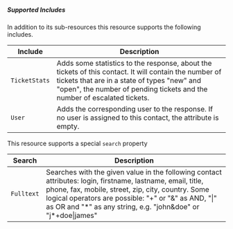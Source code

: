##### Supported Includes

In addition to its sub-resources this resource supports the following includes.

|Include|Description|
|-|-|
|```TicketStats```|Adds some statistics to the response, about the tickets of this contact. It will contain the number of tickets that are in a state of types "new" and "open", the number of pending tickets and the number of escalated tickets.|
|```User```|Adds the corresponding user to the response. If no user is assigned to this contact, the attribute is empty. |

This resource supports a special ```search``` property

|Search|Description|
|-|-|
|```Fulltext```| Searches with the given value in the following contact attributes: login, firstname, lastname, email, title, phone, fax, mobile, street, zip, city, country. Some logical operators are possible: "+" or "&" as AND, "\|" as OR and "\*" as any string, e.g. "john&doe" or "j\*+doe\|james"|
